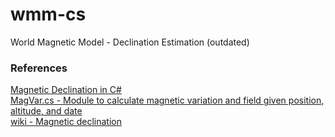 # wmm-cs
 World Magnetic Model - Declination Estimation (outdated)
 
 
 ### References
<a href="https://bluetoque.ca/2013/01/magnetic-declination-in-c-sharp/">Magnetic Declination in C#</a>  
<a href="http://www.oplopanax.ca/Downloads/MagVar.cs">MagVar.cs - Module to calculate magnetic variation and field given position, altitude, and date</a>  
<a href="https://en.wikipedia.org/wiki/Magnetic_declination">wiki - Magnetic declination</a>
